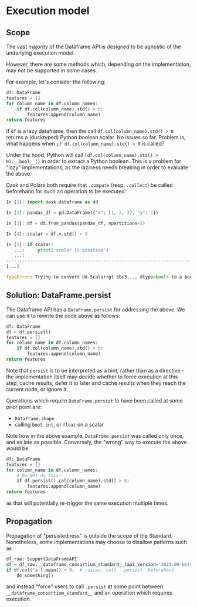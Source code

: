 # Execution model

## Scope

The vast majority of the Dataframe API is designed to be agnostic of the
underlying execution model.

However, there are some methods which, depending on the implementation, may
not be supported in some cases.

For example, let's consider the following:
```python
df: DataFrame
features = []
for column_name in df.column_names:
    if df.col(column_name).std() > 0:
        features.append(column_name)
return features
```
If `df` is a lazy dataframe, then the call `df.col(column_name).std() > 0` returns
a (ducktyped) Python boolean scalar. No issues so far. Problem is,
what happens when `if df.col(column_name).std() > 0` is called?

Under the hood, Python will call `(df.col(column_name).std() > 0).__bool__()` in
order to extract a Python boolean. This is a problem for "lazy" implementations,
as the laziness needs breaking in order to evaluate the above.

Dask and Polars both require that `.compute` (resp. `.collect`) be called beforehand
for such an operation to be executed:
  ```python
  In [1]: import dask.dataframe as dd
  
  In [2]: pandas_df = pd.DataFrame({"x": [1, 2, 3], "y": 1})
  
  In [3]: df = dd.from_pandas(pandas_df, npartitions=2)
  
  In [4]: scalar = df.x.std() > 0
  
  In [5]: if scalar:
     ...:     print('scalar is positive')
     ...:
  ---------------------------------------------------------------------------
  [...]
  
  TypeError: Trying to convert dd.Scalar<gt-bbc3..., dtype=bool> to a boolean value. Because Dask objects are lazily evaluated, they cannot be converted to a boolean value or used in boolean conditions like if statements. Try calling .compute() to force computation prior to converting to a boolean value or using in a conditional statement.
  ```

## Solution: DataFrame.persist

The Dataframe API has a `DataFrame.persist` for addressing the above. We can use it to rewrite the code above
as follows:
```python
df: DataFrame
df = df.persist()
features = []
for column_name in df.column_names:
    if df.col(column_name).std() > 0:
        features.append(column_name)
return features
```

Note that `persist` is to be interpreted as a hint, rather than as a directive -
the implementation itself may decide
whether to force execution at this step, cache results, defer it to later and cache
results when they reach the current node, or ignore it.

Operations which require `DataFrame.persist` to have been called at some prior
point are:
- `DataFrame.shape`
- calling `bool`, `int`, or `float` on a scalar 

Note how in the above example, `DataFrame.persist` was called only once,
and as late as possible.
Conversely, the "wrong" way to execute the above would be:

```python
df: DataFrame
features = []
for column_name in df.column_names:
    # Do NOT do this!
    if df.persist().col(column_name).std() > 0:
        features.append(column_name)
return features
```
as that will potentially re-trigger the same execution multiple times.

## Propagation

Propagation of "persistedness" is outside the scope of the Standard. Nonetheless,
some implementations may choose to disallow patterns such as
```python
df_raw: SupportDataFrameAPI
df = df_raw.__dataframe_consortium_standard__(api_version='2023.09-beta')
if df.col('a').mean() > 0:  # raises, call `.persist` beforehand
    do_something()
```
and instead "force" users to call `.persist` at some point between `__dataframe_consortium_standard__`
and an operation which requires execution.
